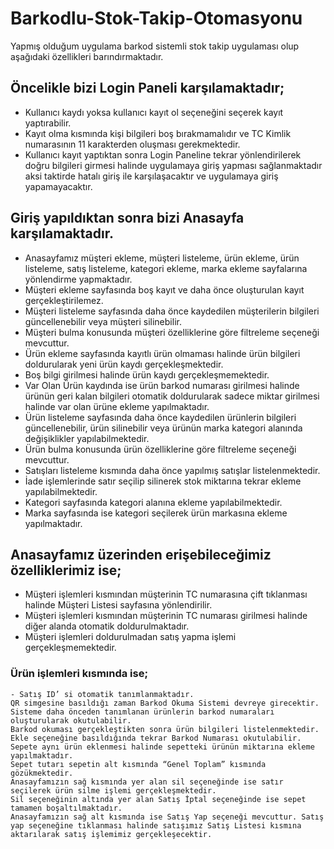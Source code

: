 # Barkodlu-Stok-Takip-Otomasyonu
Yapmış olduğum uygulama barkod sistemli stok takip uygulaması olup aşağıdaki özellikleri barındırmaktadır.
## Öncelikle bizi Login Paneli karşılamaktadır;
- Kullanıcı kaydı yoksa kullanıcı kayıt ol seçeneğini seçerek kayıt yaptırabilir.
- Kayıt olma kısmında kişi bilgileri boş bırakmamalıdır ve TC Kimlik numarasının 11 karakterden oluşması gerekmektedir.
- Kullanıcı kayıt yaptıktan sonra Login Paneline tekrar yönlendirilerek doğru bilgileri girmesi halinde uygulamaya giriş yapması sağlanmaktadır aksi taktirde hatalı giriş ile karşılaşacaktır ve uygulamaya giriş yapamayacaktır.
## Giriş yapıldıktan sonra bizi Anasayfa karşılamaktadır.
- Anasayfamız müşteri ekleme, müşteri listeleme, ürün ekleme, ürün listeleme, satış listeleme, kategori ekleme, marka ekleme sayfalarına yönlendirme yapmaktadır. 
- Müşteri ekleme sayfasında boş kayıt ve daha önce oluşturulan kayıt gerçekleştirilemez.
- Müşteri listeleme sayfasında daha önce kaydedilen müşterilerin bilgileri güncellenebilir veya müşteri silinebilir. 
- Müşteri bulma konusunda müşteri özelliklerine göre filtreleme seçeneği mevcuttur.
- Ürün ekleme sayfasında kayıtlı ürün olmaması halinde ürün bilgileri doldurularak yeni ürün kaydı gerçekleşmektedir. 
- Boş bilgi girilmesi halinde ürün kaydı gerçekleşmemektedir.
- Var Olan Ürün kaydında ise ürün barkod numarası girilmesi halinde ürünün geri kalan bilgileri otomatik doldurularak sadece miktar girilmesi halinde var olan ürüne ekleme yapılmaktadır.
- Ürün listeleme sayfasında daha önce kaydedilen ürünlerin bilgileri güncellenebilir, ürün silinebilir veya ürünün marka kategori alanında değişiklikler yapılabilmektedir. 
- Ürün bulma konusunda ürün özelliklerine göre filtreleme seçeneği mevcuttur.
- Satışları listeleme kısmında daha önce yapılmış satışlar listelenmektedir. 
- İade işlemlerinde satır seçilip silinerek stok miktarına tekrar ekleme yapılabilmektedir.
- Kategori sayfasında kategori alanına ekleme yapılabilmektedir.
- Marka sayfasında ise kategori seçilerek ürün markasına ekleme yapılmaktadır.
## Anasayfamız üzerinden erişebileceğimiz özelliklerimiz ise;
- Müşteri işlemleri kısmından müşterinin TC numarasına çift tıklanması halinde Müşteri Listesi sayfasına yönlendirilir.
- Müşteri işlemleri kısmından müşterinin TC numarası girilmesi halinde diğer alanda otomatik doldurulmaktadır. 
- Müşteri işlemleri doldurulmadan satış yapma işlemi gerçekleşmemektedir.
### Ürün işlemleri kısmında ise;
	- Satış ID’ si otomatik tanımlanmaktadır.
	QR simgesine basıldığı zaman Barkod Okuma Sistemi devreye girecektir. Sisteme daha önceden tanımlanan ürünlerin barkod numaraları oluşturularak okutulabilir.
	Barkod okuması gerçekleştikten sonra ürün bilgileri listelenmektedir. Ekle seçeneğine basıldığında tekrar Barkod Numarası okutulabilir.
	Sepete aynı ürün eklenmesi halinde sepetteki ürünün miktarına ekleme yapılmaktadır.
	Sepet tutarı sepetin alt kısmında “Genel Toplam” kısmında gözükmektedir.
	Anasayfamızın sağ kısmında yer alan sil seçeneğinde ise satır seçilerek ürün silme işlemi gerçekleşmektedir.
	Sil seçeneğinin altında yer alan Satış İptal seçeneğinde ise sepet tamamen boşaltılmaktadır.
	Anasayfamızın sağ alt kısmında ise Satış Yap seçeneği mevcuttur. Satış yap seçeneğine tıklanması halinde satışımız Satış Listesi kısmına aktarılarak satış işlemimiz gerçekleşecektir.
